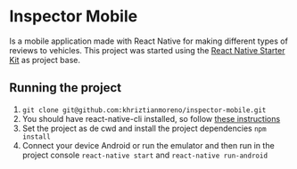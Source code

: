 # Inspector Mobile

Is a mobile application made with React Native for making different types of reviews to vehicles. This project was started using the [React Native Starter Kit](https://github.com/mcnamee/react-native-starter-app) as project base.

## Running the project
1. ```git clone git@github.com:khriztianmoreno/inspector-mobile.git```
2. You should have react-native-cli installed, so follow [these instructions](https://facebook.github.io/react-native/docs/getting-started.html)
3. Set the project as de cwd and install the project dependencies ```npm install```
4. Connect your device Android or run the emulator and then run in the project console ```react-native start``` and ```react-native run-android```
